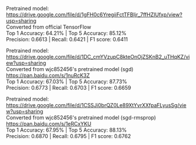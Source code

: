 Pretrained model: https://drive.google.com/file/d/1gFH0c6YregiiFctTFBIjr_7ffHZIUfxp/view?usp=sharing  
Converted from official TensorFlow  
Top 1 Accuracy: 64.21% | Top 5 Accuracy: 85.12%  
Precision: 0.6613 | Recall: 0.6421 | F1 score: 0.6411  


Pretrained model: https://drive.google.com/file/d/1DC_cmYVzupC8kteOnOjZSKnB2_uTHqKZ/view?usp=sharing  
Converted from wjc852456's pretrained model (sgd) https://pan.baidu.com/s/1nuRcK3Z  
Top 1 Accuracy: 67.03% | Top 5 Accuracy: 87.73%  
Precision: 0.6773 | Recall: 0.6703 | F1 score: 0.6659  

Pretrained model: https://drive.google.com/file/d/1CSSJi0brQZ0Le89XtYvrXXfpaFLyusSg/view?usp=sharing  
Converted from wjc852456's pretrained model (sgd-rmsprop) https://pan.baidu.com/s/1eRCxYKU  
Top 1 Accuracy: 67.95% | Top 5 Accuracy: 88.13%  
Precision: 0.6870 | Recall: 0.6795 | F1 score: 0.6762  
 